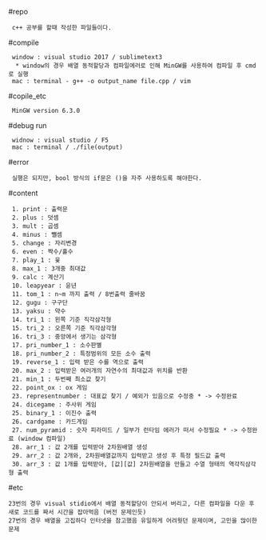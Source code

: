 #repo
     
     c++ 공부를 할때 작성한 파일들이다.


#compile
     
     window : visual studio 2017 / sublimetext3
      * window의 경우 배열 동적할당과 컴파일에러로 인해 MinGW를 사용하여 컴파일 후 cmd로 실행
     mac : terminal - g++ -o output_name file.cpp / vim

#copile_etc

     MinGW version 6.3.0

#debug run

     widnow : visual studio / F5
     mac : terminal / ./file(output)

#error
     
     실행은 되지만, bool 방식의 if문은 ()을 자주 사용하도록 해야한다.


#content
    
     1. print : 출력문
     2. plus : 덧셈
     3. mult : 곱셈
     4. minus : 뺄셈
     5. change : 자리변경
     6. even : 짝수/홀수
     7. play_1 : 윷
     8. max_1 : 3개중 최대값
     9. calc : 계산기
     10. leapyear : 윤년
     11. tom_1 : n~m 까지 출력 / 8번출력 줄바꿈
     12. gugu : 구구단
     13. yaksu : 약수
     14. tri_1 : 왼쪽 기준 직각삼각형
     15. tri_2 : 오른쪽 기준 직각삼각형
     16. tri_3 : 중앙에서 생기는 삼각형
     17. pri_number_1 : 소수판별
     18. pri_number_2 : 특정범위의 모든 소수 출력     
     19. reverse_1 : 입력 받은 수를 역으로 출력
     20. max_2 : 입력받은 여러개의 자연수의 최대값과 위치를 반환
     21. min_1 : 두번째 최소값 찾기
     22. point_ox : ox 게임 
     23. representnumber : 대표값 찾기 / 예외가 있음으로 수정중 * -> 수정완료
     24. dicegame : 주사위 게임
     25. binary_1 : 이진수 출력
     26. cardgame : 카드게임
     27. num_pyramid : 숫자 피라미드 / 일부가 런타임 에러가 떠서 수정필요 * -> 수정완료 (window 컴파일)
     28. arr_1 : 값 2개를 입력받아 2차원배열 생성
     29. arr_2 : 값 2개와, 2차원배열값까지 입력받고 생성 후 특정 필드값 출력 
     30. arr_3 : 값 1개를 입력받아, [값][값] 2차원배열을 만들고 수열 형태의 역각직삼각형 출력 

#etc

    23번의 경우 visual stidio에서 배열 동적할당이 안되서 버리고, 다른 컴파일을 다운 후 새로 코드를 짜서 시간을 잡아먹음 (버전 문제인듯)
    27번의 경우 배열을 고집하다 인터넷을 참고했음 유일하게 어려웟던 문제이며, 고민을 많이한 문제 
